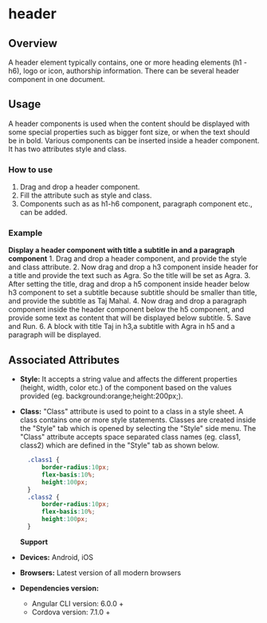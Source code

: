 # header

## Overview

A header element typically contains, one or more heading elements \(h1 - h6\), logo or icon, authorship information. There can be several header component in one document.

## Usage

A header components is used when the content should be displayed with some special properties such as bigger font size, or when the text should be in bold. Various components can be inserted inside a header component. It has two attributes style and class.

### How to use

1. Drag and drop a header component.
2. Fill the attribute such as style and class. 
3. Components such as as h1-h6 component, paragraph component etc., can be added.

### Example

**Display a header component with title a subtitle in and a paragraph component** 1. Drag and drop a header component, and provide the style and class attribute. 2. Now drag and drop a h3 component inside header for a title and provide the text such as Agra. So the title will be set as Agra. 3. After setting the title, drag and drop a h5 component inside header below h3 component to set a subtitle because subtitle should be smaller than title, and provide the subtitle as Taj Mahal. 4. Now drag and drop a paragraph component inside the header component below the h5 component, and provide some text as content that will be displayed below subtitle. 5. Save and Run. 6. A block with title Taj in h3,a subtitle with Agra in h5 and a paragraph will be displayed.

## Associated Attributes

* **Style:** It accepts a string value and affects the different properties \(height, width, color etc.\) of the component based on the values provided \(eg. background:orange;height:200px;\).
* **Class:** "Class" attribute is used to point to a class in a style sheet. A class contains one or more style statements. Classes are created inside the "Style" tab which is opened by selecting the "Style" side menu. The "Class" attribute accepts space separated class names \(eg. class1, class2\) which are defined in the "Style" tab as shown below.

  ```css
    .class1 {
        border-radius:10px;
        flex-basis:10%;
        height:100px;
    }
    .class2 {
        border-radius:10px;
        flex-basis:10%;
        height:100px;
    }
  ```

  **Support**

* **Devices:** Android, iOS
* **Browsers:**  Latest version of all modern browsers
* **Dependencies version:** 
  * Angular CLI version: 6.0.0 + 
  * Cordova version: 7.1.0 + 

